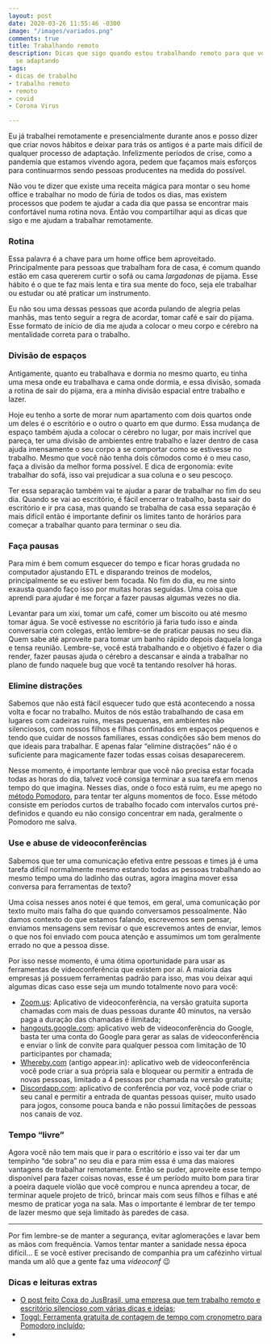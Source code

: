 ```yaml
---
layout: post
date: 2020-03-26 11:55:46 -0300
image: "/images/variados.png"
comments: true
title: Trabalhando remoto
description: Dicas que sigo quando estou trabalhando remoto para que você que está
  se adaptando
tags:
- dicas de trabalho
- trabalho remoto
- remoto
- covid
- Corona Virus

---
```

Eu já trabalhei remotamente e presencialmente durante anos e posso dizer que criar novos hábitos e deixar para trás os antigos é a parte mais difícil de qualquer processo de adaptação. Infelizmente períodos de crise, como a pandemia que estamos vivendo agora, pedem que façamos mais esforços para continuarmos sendo pessoas producentes na medida do possível.

Não vou te dizer que existe uma receita mágica para montar o seu home office e trabalhar no modo de fúria de todos os dias, mas existem processos que podem te ajudar a cada dia que passa se encontrar mais confortável numa rotina nova. Então vou compartilhar aqui as dicas que sigo e me ajudam a trabalhar remotamente.

### Rotina

Essa palavra é a chave para um home office bem aproveitado. Principalmente para pessoas que trabalham fora de casa, é comum quando estão em casa quererem curtir o sofá ou cama _largadonas_ de pijama. Esse hábito é o que te faz mais lenta e tira sua mente do foco, seja ele trabalhar ou estudar ou até praticar um instrumento.

Eu não sou uma dessas pessoas que acorda pulando de alegria pelas manhãs, mas tento seguir a regra de acordar, tomar café e sair do pijama. Esse formato de início de dia me ajuda a colocar o meu corpo e cérebro na mentalidade correta para o trabalho.

### Divisão de espaços

Antigamente, quanto eu trabalhava e dormia no mesmo quarto, eu tinha uma mesa onde eu trabalhava e cama onde dormia, e essa divisão, somada a rotina de sair do pijama, era a minha divisão espacial entre trabalho e lazer.

Hoje eu tenho a sorte de morar num apartamento com dois quartos onde um deles é o escritório e o outro o quarto em que durmo. Essa mudança de espaço também ajuda a colocar o cérebro no lugar, por mais incrível que pareça, ter uma divisão de ambientes entre trabalho e lazer dentro de casa ajuda imensamente o seu corpo a se comportar como se estivesse no trabalho. Mesmo que você não tenha dois cômodos como é o meu caso, faça a divisão da melhor forma possível. E dica de ergonomia: evite trabalhar do sofá, isso vai prejudicar a sua coluna e o seu pescoço.

Ter essa separação também vai te ajudar a parar de trabalhar no fim do seu dia. Quando se vai ao escritório, é fácil encerrar o trabalho, basta sair do escritório e ir pra casa, mas quando se trabalha de casa essa separação é mais difícil então é importante definir os limites tanto de horários para começar a trabalhar quanto para terminar o seu dia.

### Faça pausas

Para mim é bem comum esquecer do tempo e ficar horas grudada no computador ajustando ETL e disparando treinos de modelos, principalmente se eu estiver bem focada. No fim do dia, eu me sinto exausta quando faço isso por muitas horas seguidas. Uma coisa que aprendi para ajudar é me forçar a fazer pausas algumas vezes no dia.

Levantar para um xixi, tomar um café, comer um biscoito ou até mesmo tomar água. Se você estivesse no escritório já faria tudo isso e ainda conversaria com colegas, então lembre-se  de praticar pausas no seu dia. Quem sabe até aproveite para tomar um banho rápido depois daquela longa e tensa reunião. Lembre-se, você está trabalhando e o objetivo é fazer o dia render, fazer pausas ajuda o cérebro a descansar e ainda a trabalhar no plano de fundo naquele bug que você ta tentando resolver há horas.

### Elimine distrações

Sabemos que não está fácil esquecer tudo que está acontecendo a nossa volta e focar no trabalho. Muitos de nós estão trabalhando de casa em lugares com cadeiras ruins, mesas pequenas, em ambientes não silenciosos, com nossos filhos e filhas confinados em espaços pequenos e tendo que cuidar de nossos familiares, essas condições são bem menos do que ideais para trabalhar. E apenas falar “elimine distrações” não é o suficiente para magicamente fazer todas essas coisas desaparecerem.

Nesse momento, é importante lembrar que você não precisa estar focada todas as horas do dia, talvez você consiga terminar a sua tarefa em menos tempo do que imagina. Nesses dias, onde o foco está ruim, eu me apego no [método Pomodoro](https://pt.wikipedia.org/wiki/T%C3%A9cnica_pomodoro), para tentar ter alguns momentos de foco. Esse método consiste em períodos curtos de trabalho focado com intervalos curtos pré-definidos e quando eu não consigo concentrar em nada, geralmente o Pomodoro me salva.

### Use e abuse de videoconferências

Sabemos que ter uma comunicação efetiva entre pessoas e times já é uma tarefa difícil normalmente mesmo estando todas as pessoas trabalhando ao mesmo tempo uma do ladinho das outras, agora imagina mover essa conversa para ferramentas de texto?

Uma coisa nesses anos notei é que temos, em geral, uma comunicação por texto muito mais falha do que quando conversamos pessoalmente. Não damos contexto do que estamos falando, escrevemos sem pensar, enviamos mensagens sem revisar o que escrevemos antes de enviar, lemos o que nos foi enviado com pouca atenção e assumimos um tom geralmente errado no que a pessoa disse.

Por isso nesse momento, é uma ótima oportunidade para usar as ferramentas de videoconferência que existem por aí. A maioria das empresas já possuem ferramentas padrão para isso, mas vou deixar aqui algumas dicas caso esse seja um mundo totalmente novo para você:

* [Zoom.us](zoom.us): Aplicativo de videoconferência, na versão gratuita suporta chamadas com mais de duas pessoas durante 40 minutos, na versão paga a duração das chamadas é ilimitada;
* [hangouts.google.com](hangouts.google.com): aplicativo web de videoconferência do Google, basta ter uma conta do Google para gerar as salas de videoconferência e enviar o link de convite para qualquer pessoa com limitação de 10 participantes por chamada;
* [Whereby.com](Whereby.com) (antigo appear.in): aplicativo web de videoconferência você pode criar a sua própria sala e bloquear ou permitir a entrada de novas pessoas, limitado a 4 pessoas por chamada na versão gratuita;
* [Discordapp.com](Discordapp.com): aplicativo de conferência por voz, você pode criar o seu canal e permitir a entrada de quantas pessoas quiser, muito usado para jogos, consome pouca banda e não possui limitações de pessoas nos canais de voz.

### Tempo “livre”

Agora você não tem mais que ir para o escritório e isso vai ter dar um tempinho “de sobra” no seu dia e para mim essa é uma das maiores vantagens de trabalhar remotamente. Então se puder, aproveite esse tempo disponível para fazer coisas novas, esse é um período muito bom para tirar a poeira daquele violão que você comprou e nunca aprendeu a tocar, de terminar aquele projeto de tricô, brincar mais com seus filhos e filhas e até mesmo de praticar yoga na sala. Mas o importante é lembrar de ter tempo de lazer mesmo que seja limitado às paredes de casa.

***

Por fim lembre-se de manter a segurança, evitar aglomerações e lavar bem as mãos com frequência. Vamos tentar manter a sanidade nessa época difícil... E se você estiver precisando de companhia pra um cafézinho virtual manda um alô que a gente faz uma _vídeoconf_ 😉

### Dicas e leituras extras

* [O post feito Coxa do JusBrasil, uma empresa que tem trabalho remoto e escritório silencioso com várias dicas e ideias](https://danielmurta.jusbrasil.com.br/artigos/824228394/voce-nao-precisa-ter-medo-de-trabalhar-de-casa-ou-a-distancia);
* [Toggl: Ferramenta gratuita de contagem de tempo com cronometro para Pomodoro incluído](toggl.com/);
* 